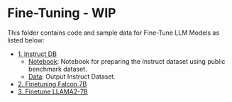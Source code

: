 # Fine-Tuning - WIP

This folder contains code and sample data for Fine-Tune LLM Models as listed below:


- [1. Instruct DB](1.%20Instruct%20DB)
    - [Notebook](1.%20Instruct%20DB/Notebook): Notebook for preparing the Instruct dataset using public benchmark dataset.
    - [Data](1.%20Instruct%20DB/Data): Output Instruct Dataset.
- [2. Finetuning Falcon 7B](./2.%20Falcon-7B/)
- [3. Finetune LLAMA2-7B](./3.%20LLama2-7B/)


